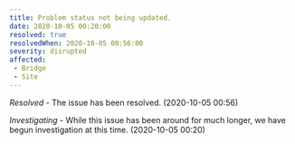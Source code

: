 ```yaml
---
title: Problem status not being updated.
date: 2020-10-05 00:20:00
resolved: true
resolvedWhen: 2020-10-05 00:56:00
severity: disrupted
affected:
 - Bridge
 - Site
---
```


*Resolved* - The issue has been resolved. (2020-10-05 00:56)

*Investigating* - While this issue has been around for much longer, we have begun investigation at this time. (2020-10-05 00:20)
